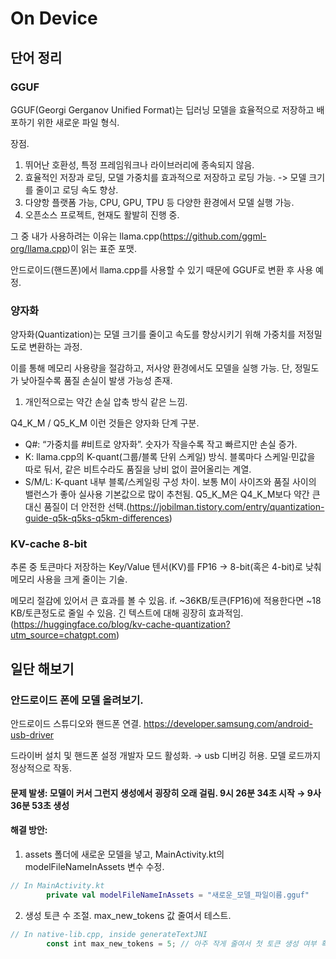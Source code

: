# On Device

## 단어 정리

### GGUF

GGUF(Georgi Gerganov Unified Format)는 딥러닝 모델을 효율적으로 저장하고 배포하기 위한 새로운 파일 형식.

장점.

1. 뛰어난 호환성, 특정 프레임워크나 라이브러리에 종속되지 않음.
2. 효율적인 저장과 로딩, 모델 가중치를 효과적으로 저장하고 로딩 가능. -> 모델 크기를 줄이고 로딩 속도 향상.
3. 다양항 플랫폼 가능, CPU, GPU, TPU 등 다양한 환경에서 모델 실행 가능.
4. 오픈소스 프로젝트, 현재도 활발히 진행 중.

그 중 내가 사용하려는 이유는 llama.cpp(https://github.com/ggml-org/llama.cpp)이 읽는 표준 포맷.

안드로이드(핸드폰)에서 llama.cpp를 사용할 수 있기 때문에 GGUF로 변환 후 사용 예정.

### 양자화

양자화(Quantization)는 모델 크기를 줄이고 속도를 향상시키기 위해 가중치를 저정밀도로 변환하는 과정. <br>

이를 통해 메모리 사용량을 절감하고, 저사양 환경에서도 모델을 실행 가능. 단, 정밀도가 낮아질수록 품질 손실이 발생 가능성 존재.<br>

1. 개인적으로는 약간 손실 압축 방식 같은 느낌.

Q4_K_M / Q5_K_M 이런 것들은 양자화 단계 구분.

- Q#: “가중치를 #비트로 양자화”. 숫자가 작을수록 작고 빠르지만 손실 증가.
- K: llama.cpp의 K-quant(그룹/블록 단위 스케일) 방식. 블록마다 스케일·민값을 따로 둬서, 같은 비트수라도 품질을 낭비 없이 끌어올리는 계열.
- S/M/L: K-quant 내부 블록/스케일링 구성 차이. 보통 M이 사이즈와 품질 사이의 밸런스가 좋아 실사용 기본값으로 많이 추천됨. Q5_K_M은 Q4_K_M보다 약간 큰 대신 품질이 더 안전한 선택.(https://jobilman.tistory.com/entry/quantization-guide-q5k-q5ks-q5km-differences)

### KV-cache 8-bit

추론 중 토큰마다 저장하는 Key/Value 텐서(KV)를 FP16 → 8-bit(혹은 4-bit)로 낮춰 메모리 사용을 크게 줄이는 기술.

메모리 절감에 있어서 큰 효과를 볼 수 있음. if. ~36KB/토큰(FP16)에 적용한다면 ~18 KB/토큰정도로 줄일 수 있음. 긴 텍스트에 대해 굉장히 효과적임.(https://huggingface.co/blog/kv-cache-quantization?utm_source=chatgpt.com)


## 일단 해보기
### 안드로이드 폰에 모델 올려보기.
안드로이드 스튜디오와 핸드폰 연결.
https://developer.samsung.com/android-usb-driver

드라이버 설치 및 핸드폰 설정 개발자 모드 활성화. → usb 디버깅 허용.
모델 로드까지 정상적으로 작동.

#### 문제 발생: 모델이 커서 그런지 생성에서 굉장히 오래 걸림. 9시 26분 34초 시작 → 9사 36분 53초 생성

#### 해결 방안:
  1. assets 폴더에 새로운 모델을 넣고, MainActivity.kt의 modelFileNameInAssets 변수 수정.

```kotlin
// In MainActivity.kt
        private val modelFileNameInAssets = "새로운_모델_파일이름.gguf"
```

  2. 생성 토큰 수 조절. max_new_tokens 값 줄여서 테스트.

```kotlin
// In native-lib.cpp, inside generateTextJNI
        const int max_new_tokens = 5; // 아주 작게 줄여서 첫 토큰 생성 여부 확인
```
